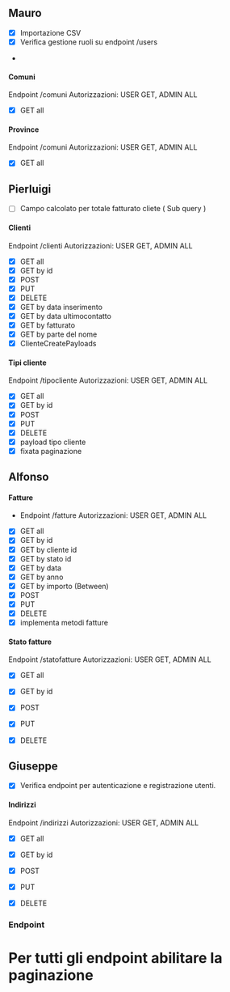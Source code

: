 ## Mauro
- [x] Importazione CSV
- [x] Verifica gestione ruoli su endpoint /users
- 
#### Comuni
Endpoint /comuni
Autorizzazioni: USER GET, ADMIN ALL
- [x] GET all

#### Province
Endpoint /comuni
Autorizzazioni: USER GET, ADMIN ALL
- [x] GET all



## Pierluigi
- [ ] Campo calcolato per totale fatturato cliete ( Sub query ) 

#### Clienti
Endpoint /clienti
Autorizzazioni: USER GET, ADMIN ALL
- [x] GET all
- [x] GET by id
- [x] POST
- [x] PUT
- [x] DELETE
- [x] GET by data inserimento
- [x] GET by data ultimocontatto
- [x] GET by fatturato
- [x] GET by parte del nome
- [x] ClienteCreatePayloads

#### Tipi cliente
Endpoint /tipocliente
Autorizzazioni: USER GET, ADMIN ALL
- [x] GET all
- [x] GET by id
- [x] POST
- [x] PUT
- [x] DELETE
- [x] payload tipo cliente
- [x] fixata paginazione

## Alfonso
#### Fatture
- Endpoint /fatture
  Autorizzazioni: USER GET, ADMIN ALL
- [x] GET all
- [x] GET by id
- [x] GET by cliente id
- [x] GET by stato id
- [x] GET by data
- [x] GET by anno
- [x] GET by importo (Between)
- [x] POST
- [x] PUT
- [x] DELETE
- [x] implementa metodi fatture
#### Stato fatture
Endpoint /statofatture
Autorizzazioni: USER GET, ADMIN ALL
- [x] GET all
- [x] GET by id
- [x] POST
- [x] PUT
- [x] DELETE




## Giuseppe

- [x] Verifica endpoint per autenticazione e registrazione utenti.

#### Indirizzi
Endpoint /indirizzi
Autorizzazioni: USER GET, ADMIN ALL
- [x] GET all
- [x] GET by id
- [x] POST
- [x] PUT
- [x] DELETE


### Endpoint
# Per tutti gli endpoint abilitare la paginazione






